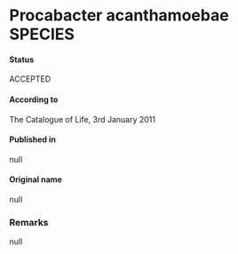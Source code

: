 Procabacter acanthamoebae SPECIES
=======

#### Status
ACCEPTED

#### According to
The Catalogue of Life, 3rd January 2011

#### Published in
null

#### Original name
null

### Remarks
null